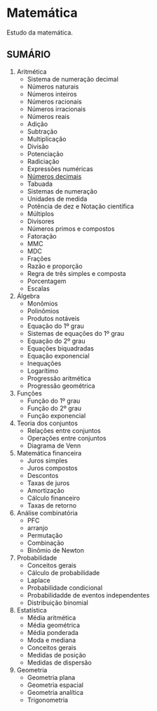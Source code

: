 # Matemática
Estudo da matemática.

## SUMÁRIO

1. Aritmética
   - Sistema de numeração decimal
   - Números naturais
   - Números inteiros
   - Números racionais
   - Números irracionais
   - Números reais
   - Adição
   - Subtração
   - Multiplicação
   - Divisão
   - Potenciação
   - Radiciação
   - Expressões numéricas
   - [Números decimais](./conteúdo/aritmetica/numeros-decimais.md)
   - Tabuada
   - Sistemas de numeração
   - Unidades de medida
   - Potência de dez e Notação científica
   - Múltiplos
   - Divisores
   - Números primos e compostos
   - Fatoração
   - MMC
   - MDC
   - Frações
   - Razão e proporção
   - Regra de três simples e composta
   - Porcentagem
   - Escalas
2. Álgebra
   - Monômios
   - Polinômios
   - Produtos notáveis
   - Equação do 1º grau
   - Sistemas de equações do 1º grau
   - Equação do 2º grau
   - Equações biquadradas
   - Equação exponencial
   - Inequações
   - Logarítimo
   - Progressão aritmética
   - Progressão geométrica
3. Funções
   - Função do 1º grau
   - Função do 2º grau
   - Função exponencial
4. Teoria dos conjuntos
   - Relações entre conjuntos
   - Operações entre conjuntos
   - Diagrama de Venn
5. Matemática financeira
   - Juros simples
   - Juros compostos
   - Descontos
   - Taxas de juros
   - Amortização
   - Cálculo financeiro
   - Taxas de retorno
6. Análise combinatória 
   - PFC
   - arranjo
   - Permutação
   - Combinação
   - Binômio de Newton
7. Probabilidade 
   - Conceitos gerais
   - Cálculo de probabilidade
   - Laplace 
   - Probabilidade condicional
   - Probabilidadde de eventos independentes
   - Distribuição binomial 
8. Estatística 
   - Média aritmética
   - Média geométrica
   - Média ponderada
   - Moda e mediana 
   - Conceitos gerais 
   - Medidas de posição 
   - Medidas de dispersão 
9. Geometria
   - Geometria plana
   - Geometria espacial
   - Geometria analítica
   - Trigonometria